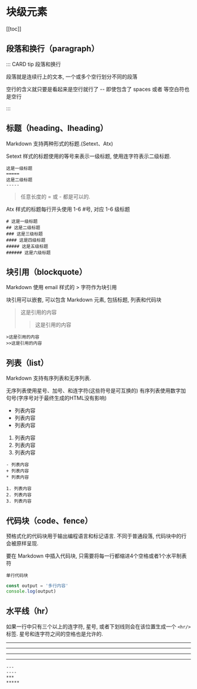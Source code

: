 # 块级元素

[[toc]]

## 段落和换行（paragraph）

::: CARD tip 段落和换行

段落就是连续行上的文本, 一个或多个空行划分不同的段落

空行的含义就只要是看起来是空行就行了 -- 即使包含了 spaces 或者 等空白符也是空行

:::

## 标题（heading、lheading）

Markdown 支持两种形式的标题.(Setext、Atx)

Setext 样式的标题使用的等号来表示一级标题, 使用连字符表示二级标题. 

```
这是一级标题
=====
这是二级标题
-----
```

> 任意长度的 = 或 - 都是可以的.

Atx 样式的标题每行开头使用 1-6 #号, 对应 1-6 级标题

```
# 这是一级标题
## 这是二级标题
### 这是三级标题
#### 这是四级标题
##### 这是五级标题
###### 这是六级标题
```

## 块引用（blockquote）

Markdown 使用 email 样式的 > 字符作为块引用

块引用可以嵌套, 可以包含 Markdown 元素, 包括标题, 列表和代码块

>这是引用的内容
>>这是引用的内容

```markup
>这是引用的内容
>>这是引用的内容
```

## 列表（list）

Markdown 支持有序列表和无序列表.

无序列表使用星号、加号、和连字符(这些符号是可互换的)
有序列表使用数字加句号(字序号对于最终生成的HTML没有影响)

- 列表内容
- 列表内容
- 列表内容

1. 列表内容
2. 列表内容
3. 列表内容

```markup
- 列表内容
+ 列表内容
* 列表内容

1. 列表内容
2. 列表内容
3. 列表内容
```

## 代码块（code、fence）

预格式化的代码块用于输出编程语言和标记语言. 不同于普通段落, 代码块中的行会被原样呈现. 

要在 Markdown 中插入代码块, 只需要将每一行都缩进4个空格或者1个水平制表符

`单行代码块`

```js
const output = '多行内容'
console.log(output)
```

## 水平线（hr）

如果一行中只有三个以上的连字符, 星号, 或者下划线则会在该位置生成一个 `<hr/>` 标签. 星号和连字符之间的空格也是允许的. 

---
----
***
*****

```markup
---
----
***
*****
```

